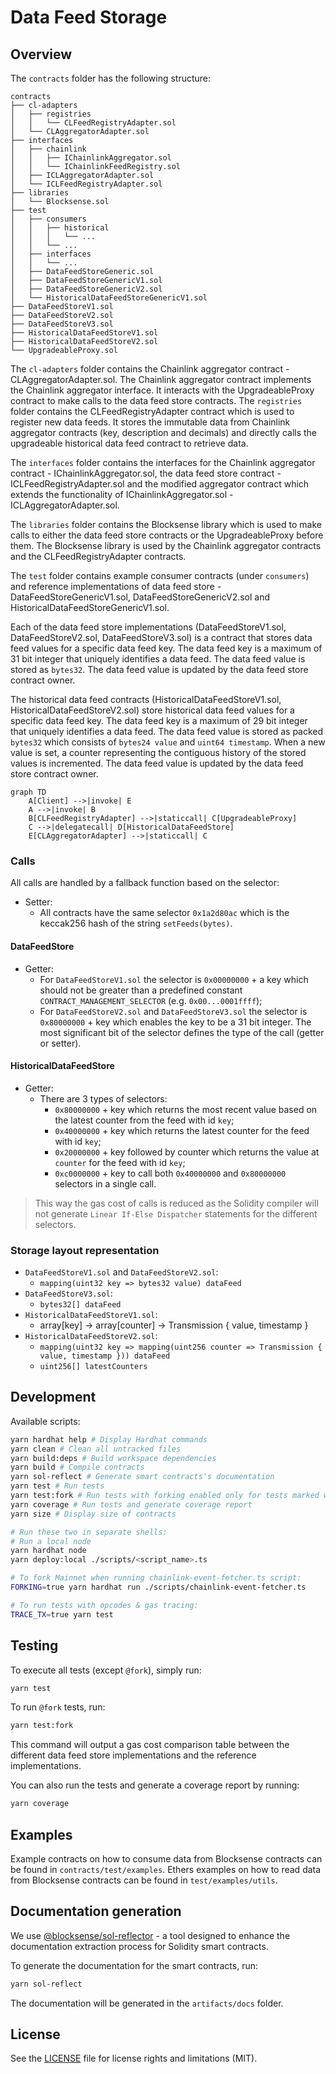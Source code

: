 # Data Feed Storage

## Overview

The `contracts` folder has the following structure:

```text
contracts
├── cl-adapters
│   ├── registries
│   │   └── CLFeedRegistryAdapter.sol
│   └── CLAggregatorAdapter.sol
├── interfaces
│   ├── chainlink
│   │   ├── IChainlinkAggregator.sol
│   │   └── IChainlinkFeedRegistry.sol
│   ├── ICLAggregatorAdapter.sol
│   └── ICLFeedRegistryAdapter.sol
├── libraries
│   └── Blocksense.sol
├── test
│   ├── consumers
│   │   ├── historical
│   │   │   └── ...
│   │   └── ...
│   ├── interfaces
│   │   └── ...
│   ├── DataFeedStoreGeneric.sol
│   ├── DataFeedStoreGenericV1.sol
│   ├── DataFeedStoreGenericV2.sol
│   └── HistoricalDataFeedStoreGenericV1.sol
├── DataFeedStoreV1.sol
├── DataFeedStoreV2.sol
├── DataFeedStoreV3.sol
├── HistoricalDataFeedStoreV1.sol
├── HistoricalDataFeedStoreV2.sol
└── UpgradeableProxy.sol
```

The `cl-adapters` folder contains the Chainlink aggregator contract - CLAggregatorAdapter.sol. The Chainlink aggregator contract implements the Chainlink aggregator interface. It interacts with the UpgradeableProxy contract to make calls to the data feed store contracts. The `registries` folder contains the CLFeedRegistryAdapter contract which is used to register new data feeds. It stores the immutable data from Chainlink aggregator contracts (key, description and decimals) and directly calls the upgradeable historical data feed contract to retrieve data.

The `interfaces` folder contains the interfaces for the Chainlink aggregator contract - IChainlinkAggregator.sol, the data feed store contract - ICLFeedRegistryAdapter.sol and the modified aggregator contract which extends the functionality of IChainlinkAggregator.sol - ICLAggregatorAdapter.sol.

The `libraries` folder contains the Blocksense library which is used to make calls to either the data feed store contracts or the UpgradeableProxy before them. The Blocksense library is used by the Chainlink aggregator contracts and the CLFeedRegistryAdapter contracts.

The `test` folder contains example consumer contracts (under `consumers`) and reference implementations of data feed store - DataFeedStoreGenericV1.sol, DataFeedStoreGenericV2.sol and HistoricalDataFeedStoreGenericV1.sol.

Each of the data feed store implementations (DataFeedStoreV1.sol, DataFeedStoreV2.sol, DataFeedStoreV3.sol) is a contract that stores data feed values for a specific data feed key. The data feed key is a maximum of 31 bit integer that uniquely identifies a data feed. The data feed value is stored as `bytes32`. The data feed value is updated by the data feed store contract owner.

The historical data feed contracts (HistoricalDataFeedStoreV1.sol, HistoricalDataFeedStoreV2.sol) store historical data feed values for a specific data feed key. The data feed key is a maximum of 29 bit integer that uniquely identifies a data feed. The data feed value is stored as packed `bytes32` which consists of `bytes24 value` and `uint64 timestamp`. When a new value is set, a counter representing the contiguous history of the stored values is incremented. The data feed value is updated by the data feed store contract owner.

```mermaid
graph TD
    A[Client] -->|invoke| E
    A -->|invoke| B
    B[CLFeedRegistryAdapter] -->|staticcall| C[UpgradeableProxy]
    C -->|delegatecall| D[HistoricalDataFeedStore]
    E[CLAggregatorAdapter] -->|staticcall| C
```

### Calls

All calls are handled by a fallback function based on the selector:

- Setter:
  - All contracts have the same selector `0x1a2d80ac` which is the keccak256 hash of the string `setFeeds(bytes)`.

#### DataFeedStore

- Getter:
  - For `DataFeedStoreV1.sol` the selector is `0x00000000` + a key which should not be greater than a predefined constant `CONTRACT_MANAGEMENT_SELECTOR` (e.g. `0x00...0001ffff`);
  - For `DataFeedStoreV2.sol` and `DataFeedStoreV3.sol` the selector is `0x80000000` + key which enables the key to be a 31 bit integer. The most significant bit of the selector defines the type of the call (getter or setter).

#### HistoricalDataFeedStore

- Getter:
  - There are 3 types of selectors:
    - `0x80000000` + key which returns the most recent value based on the latest counter from the feed with id `key`;
    - `0x40000000` + key which returns the latest counter for the feed with id `key`;
    - `0x20000000` + key followed by counter which returns the value at `counter` for the feed with id `key`;
    - `0xc0000000` + key to call both `0x40000000` and `0x80000000` selectors in a single call.

> This way the gas cost of calls is reduced as the Solidity compiler will not generate `Linear If-Else Dispatcher` statements for the different selectors.

### Storage layout representation

- `DataFeedStoreV1.sol` and `DataFeedStoreV2.sol`:
  - `mapping(uint32 key => bytes32 value) dataFeed`
- `DataFeedStoreV3.sol`:
  - `bytes32[] dataFeed`
- `HistoricalDataFeedStoreV1.sol`:
  - array[key] -> array[counter] -> Transmission { value, timestamp }
- `HistoricalDataFeedStoreV2.sol`:
  - `mapping(uint32 key => mapping(uint256 counter => Transmission { value, timestamp })) dataFeed`
  - `uint256[] latestCounters`

## Development

Available scripts:

```sh
yarn hardhat help # Display Hardhat commands
yarn clean # Clean all untracked files
yarn build:deps # Build workspace dependencies
yarn build # Compile contracts
yarn sol-reflect # Generate smart contracts's documentation
yarn test # Run tests
yarn test:fork # Run tests with forking enabled only for tests marked with `@fork` in the description
yarn coverage # Run tests and generate coverage report
yarn size # Display size of contracts

# Run these two in separate shells:
# Run a local node
yarn hardhat node
yarn deploy:local ./scripts/<script_name>.ts

# To fork Mainnet when running chainlink-event-fetcher.ts script:
FORKING=true yarn hardhat run ./scripts/chainlink-event-fetcher.ts

# To run tests with opcodes & gas tracing:
TRACE_TX=true yarn test
```

## Testing

To execute all tests (except `@fork`), simply run:

```sh
yarn test
```

To run `@fork` tests, run:

```sh
yarn test:fork
```

This command will output a gas cost comparison table between the different data feed store implementations and the reference implementations.

You can also run the tests and generate a coverage report by running:

```sh
yarn coverage
```

## Examples

Example contracts on how to consume data from Blocksense contracts can be found in `contracts/test/examples`.
Ethers examples on how to read data from Blocksense contracts can be found in `test/examples/utils`.

## Documentation generation

We use [@blocksense/sol-reflector](../../libs/sol-reflector/README.md) - a tool designed to enhance the documentation extraction process for Solidity smart contracts.

To generate the documentation for the smart contracts, run:

```sh
yarn sol-reflect
```

The documentation will be generated in the `artifacts/docs` folder.

## License

See the [LICENSE](LICENSE.md) file for license rights and limitations (MIT).
